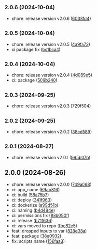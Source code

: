 ## <small>2.0.6 (2024-10-04)</small>

* chore: release version v2.0.6 ([6038fd4](https://github.com/Bombaharris/github-actions/commit/6038fd4))



## <small>2.0.5 (2024-10-04)</small>

* chore: release version v2.0.5 ([4a9fa73](https://github.com/Bombaharris/github-actions/commit/4a9fa73))
* ci package fix ([bc1bca4](https://github.com/Bombaharris/github-actions/commit/bc1bca4))



## <small>2.0.4 (2024-10-04)</small>

* chore: release version v2.0.4 ([4d089e5](https://github.com/Bombaharris/github-actions/commit/4d089e5))
* ci: package ([506b240](https://github.com/Bombaharris/github-actions/commit/506b240))



## <small>2.0.3 (2024-09-25)</small>

* chore: release version v2.0.3 ([729f504](https://github.com/Bombaharris/github-actions/commit/729f504))



## <small>2.0.2 (2024-09-25)</small>

* chore: release version v2.0.2 ([38cd589](https://github.com/Bombaharris/github-actions/commit/38cd589))



## <small>2.0.1 (2024-08-27)</small>

* chore: release version v2.0.1 ([995b07b](https://github.com/Bombaharris/github-actions/commit/995b07b))



## 2.0.0 (2024-08-26)

* chore: release version v2.0.0 ([749a068](https://github.com/Bombaharris/github-actions/commit/749a068))
* ci: app_name ([69ab816](https://github.com/Bombaharris/github-actions/commit/69ab816))
* ci: build ([58a75b7](https://github.com/Bombaharris/github-actions/commit/58a75b7))
* ci: deploy ([341f963](https://github.com/Bombaharris/github-actions/commit/341f963))
* ci: dockerize ([a99d51b](https://github.com/Bombaharris/github-actions/commit/a99d51b))
* ci: naming ([b4d484e](https://github.com/Bombaharris/github-actions/commit/b4d484e))
* ci: permissions fix ([88b050f](https://github.com/Bombaharris/github-actions/commit/88b050f))
* ci: release ([b71f636](https://github.com/Bombaharris/github-actions/commit/b71f636))
* ci: vars moved to repo ([fbc82e5](https://github.com/Bombaharris/github-actions/commit/fbc82e5))
* feat: dropped inputs to var ([828e38a](https://github.com/Bombaharris/github-actions/commit/828e38a))
* feat: package ([38a0932](https://github.com/Bombaharris/github-actions/commit/38a0932))
* fix: scripts name ([156faa3](https://github.com/Bombaharris/github-actions/commit/156faa3))




